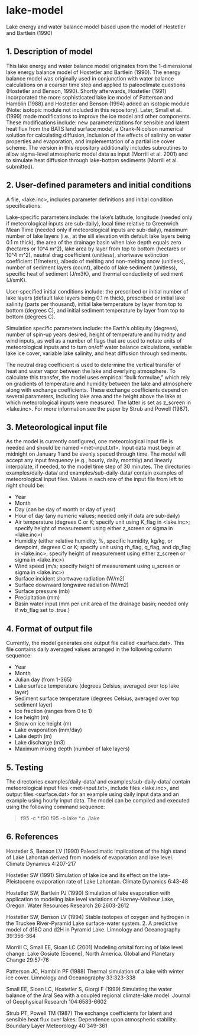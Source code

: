 # lake-model
Lake energy and water balance model based upon the model of Hostetler and Bartlein (1990)

## 1. Description of model

This lake energy and water balance model originates from the 1-dimensional lake energy balance model of Hostetler and Bartlein (1990). The energy balance model was originally used in conjunction with water balance calculations on a coarser time step and applied to paleoclimate questions (Hostetler and Benson, 1990). Shortly afterwards, Hostetler (1991) incorporated the more sophisticated lake ice model of Patterson and Hamblin (1988) and Hostetler and Benson (1994) added an isotopic module (Note: isotopic module not included in this repository). Later, Small et al. (1999) made modifications to improve the ice model and other components. These modifications include: new parameterizations for sensible and latent heat flux from the BATS land surface model, a Crank-Nicolson numerical solution for calculating diffusion, inclusion of the effects of salinity on water properties and evaporation, and implementation of a partial ice cover scheme. The version in this repository additionally includes subroutines to allow sigma-level atmospheric model data as input (Morrill et al. 2001) and to simulate heat diffusion through lake-bottom sediments (Morrill et al. submitted).

## 2. User-defined parameters and initial conditions

A file, <lake.inc>, includes parameter definitions and initial condition specifications. 

Lake-specific parameters include: the lake’s latitude, longitude (needed only if meteorological inputs are sub-daily), local time relative to Greenwich Mean Time (needed only if meteorological inputs are sub-daily), maximum number of lake layers (i.e., at the sill elevation with default lake layers being 0.1 m thick), the area of the drainage basin when lake depth equals zero (hectares or 10^4 m^2), lake area by layer from top to bottom (hectares or 10^4 m^2), neutral drag coefficient (unitless), shortwave extinction coefficient (1/meters), albedo of melting and non-melting snow (unitless), number of sediment layers (count), albedo of lake sediment (unitless), specific heat of sediment (J/m3K), and thermal conductivity of sediment (J/smK). 

User-specified initial conditions include: the prescribed or initial number of lake layers (default lake layers being 0.1 m thick), prescribed or initial lake salinity (parts per thousand), initial lake temperature by layer from top to bottom (degrees C), and initial sediment temperature by layer from top to bottom (degrees C).

Simulation specific parameters include: the Earth’s obliquity (degrees), number of spin-up years desired, height of temperature and humidity and wind inputs, as well as a number of flags that are used to notate units of meteorological inputs and to turn on/off water balance calculations, variable lake ice cover, variable lake salinity, and heat diffusion through sediments.

The neutral drag coefficient is used to determine the vertical transfer of heat and water vapor between the lake and overlying atmosphere. To calculate this transfer, the model uses empirical “bulk formulae,” which rely on gradients of temperature and humidity between the lake and atmosphere along with exchange coefficients. These exchange coefficients depend on several parameters, including lake area and the height above the lake at which meteorological inputs were measured. The latter is set as z_screen in <lake.inc>. For more information see the paper by Strub and Powell (1987). 

## 3. Meteorological input file

As the model is currently configured, one meteorological input file is needed and should be named <met-input.txt>. Input data must begin at midnight on January 1 and be evenly spaced through time. The model will accept any input frequency (e.g., hourly, daily, monthly) and linearly interpolate, if needed, to the model time step of 30 minutes. The directories examples/daily-data/ and examples/sub-daily-data/ contain examples of meteorological input files. Values in each row of the input file from left to right should be: 

* Year
* Month
* Day (can be day of month or day of year)
* Hour of day (any numeric values; needed only if data are sub-daily)
* Air temperature (degrees C or K; specify unit using K_flag in <lake.inc>; specify height of measurement using either z_screen or sigma in <lake.inc>)
* Humidity (either relative humidity, %, specific humidity, kg/kg, or dewpoint, degrees C or K; specify unit using rh_flag, q_flag, and dp_flag in <lake.inc>; specify height of measurement using either z_screen or sigma in <lake.inc>)
* Wind speed (m/s; specify height of measurement using u_screen or sigma in <lake.inc>)
* Surface incident shortwave radiation (W/m2)
* Surface downward longwave radiation (W/m2)
* Surface pressure (mb)
* Precipitation (mm)
* Basin water input (mm per unit area of the drainage basin; needed only if wb_flag set to .true.)

## 4. Format of output file

Currently, the model generates one output file called <surface.dat>.  This file contains daily averaged values arranged in the following column sequence:

* Year
* Month
* Julian day (from 1-365)
* Lake surface temperature (degrees Celsius, averaged over top lake layer)
* Sediment surface temperature (degrees Celsius, averaged over top sediment layer)
* Ice fraction (ranges from 0 to 1)
* Ice height (m)
* Snow on ice height (m)
* Lake evaporation (mm/day)
* Lake depth (m)
* Lake discharge (m3)
* Maximum mixing depth (number of lake layers)

## 5. Testing

The directories examples/daily-data/ and examples/sub-daily-data/ contain meteorological input files <met-input.txt>, include files <lake.inc>, and output files <surface.dat> for an example using daily input data and an example using hourly input data. The model can be compiled and executed using the following command sequence:
> f95 -c *.f90
> f95 -o lake *.o
> ./lake

## 6. References

Hostetler S, Benson LV (1990) Paleoclimatic implications of the high stand of Lake Lahontan derived from models of evaporation and lake level. Climate Dynamics 4:207-217

Hostetler SW (1991) Simulation of lake ice and its effect on the late-Pleistocene evaporation rate of Lake Lahontan. Climate Dynamics 6:43-48

Hostetler SW, Bartlein PJ (1990) Simulation of lake evaporation with application to modeling lake level variations of Harney-Malheur Lake, Oregon. Water Resources Research 26:2603-2612

Hostetler SW, Benson LV (1994) Stable isotopes of oxygen and hydrogen in the Truckee River-Pyramid Lake surface-water system.  2.  A predictive model of d18O and d2H in Pyramid Lake. Limnology and Oceanography 39:356-364

Morrill C, Small EE, Sloan LC (2001) Modeling orbital forcing of lake level change: Lake Gosiute (Eocene), North America. Global and Planetary Change 29:57-76

Patterson JC, Hamblin PF (1988) Thermal simulation of a lake with winter ice cover. Limnology and Oceanography 33:323-338

Small EE, Sloan LC, Hostetler S, Giorgi F (1999) Simulating the water balance of the Aral Sea with a coupled regional climate-lake model. Journal of Geophysical Research 104:6583-6602

Strub PT, Powell TM (1987) The exchange coefficients for latent and sensible heat flux over lakes: Dependence upon atmospheric stability. Boundary Layer Meteorology 40:349-361



